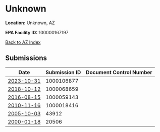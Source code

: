 # Unknown

**Location:** Unknown, AZ

**EPA Facility ID:** 100000167197

[Back to AZ Index](../../index.md)

## Submissions

| Date | Submission ID | Document Control Number |
|------|--------------|-------------------------|
| [2023-10-31](submissions/1000106877.md) | 1000106877 |  |
| [2018-10-12](submissions/1000068659.md) | 1000068659 |  |
| [2016-08-15](submissions/1000059143.md) | 1000059143 |  |
| [2010-11-16](submissions/1000018416.md) | 1000018416 |  |
| [2005-10-03](submissions/43912.md) | 43912 |  |
| [2000-01-18](submissions/20506.md) | 20506 |  |
